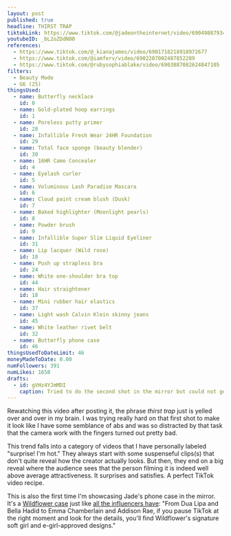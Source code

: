 ```yaml
---
layout: post
published: true
headline: THIRST TRAP
tiktokLink: https://www.tiktok.com/@jadeontheinternet/video/6904988793447697669
youtubeID: _bL2oZDdN00
references:
  - https://www.tiktok.com/@_kianajames/video/6901718218918972677
  - https://www.tiktok.com/@iamferv/video/6902207002487852289
  - https://www.tiktok.com/@rubysophiablake/video/6903887082624847105
filters:
  - Beauty Mode
  - G6 (25)
thingsUsed:
  - name: Butterfly necklace
    id: 0
  - name: Gold-plated hoop earrings
    id: 1
  - name: Poreless putty primer
    id: 28
  - name: Infallible Fresh Wear 24HR Foundation
    id: 29
  - name: Total face sponge (beauty blender)
    id: 30
  - name: 16HR Camo Concealer
    id: 4
  - name: Eyelash curler
    id: 5
  - name: Voluminous Lash Paradise Mascara
    id: 6
  - name: Cloud paint cream blush (Dusk)
    id: 7
  - name: Baked highlighter (Moonlight pearls)
    id: 8
  - name: Powder brush
    id: 9
  - name: Infallible Super Slim Liquid Eyeliner
    id: 31
  - name: Lip lacquer (Wild rose)
    id: 10
  - name: Push up strapless bra
    id: 24
  - name: White one-shoulder bra top
    id: 44
  - name: Hair straightener
    id: 18
  - name: Mini rubber hair elastics
    id: 37
  - name: Light wash Calvin Klein skinny jeans
    id: 45
  - name: White leather rivet belt
    id: 32
  - name: Butterfly phone case
    id: 46
thingsUsedToDateLimit: 46
moneyMadeToDate: 0.00
numFollowers: 391
numLikes: 1658
drafts:
  - id: gVHz4YJmMDI
    caption: Tried to do the second shot in the mirror but could not get a good angle where you couldn't tell my room was, like, not one Jade would live in.
---
```


Rewatching this video after posting it, the phrase _thirst trap_ just is yelled over and over in my brain. I was trying really hard on that first shot to make it look like I have some semblance of abs and was so distracted by that task that the camera work with the fingers turned out pretty bad.

This trend falls into a category of videos that I have personally labeled "surprise! I'm hot." They always start with some suspenseful clips(s) that don't quite reveal how the creator actually looks. But then, they end on a big reveal where the audience sees that the person filming it is indeed well above average attractiveness. It surprises and satisfies. A perfect TikTok video recipe.

This is also the first time I'm showcasing Jade's phone case in the mirror. It's a [Wildflower case](https://www.instagram.com/wildflowercases/) just like [all the influencers have](https://www.teenvogue.com/story/wildflower-phone-cases-bella-hadid-mirror-selfies): "From Dua Lipa and Bella Hadid to Emma Chamberlain and Addison Rae, if you pause TikTok at the right moment and look for the details, you'll find Wildflower's signature soft girl and e-girl-approved designs."
